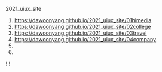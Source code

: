 2021_uiux_site
1. https://dawoonyang.github.io/2021_uiux_site/01himedia
2. https://dawoonyang.github.io/2021_uiux_site/02college
3. https://dawoonyang.github.io/2021_uiux_site/03travel
4. https://dawoonyang.github.io/2021_uiux_site/04company
5. 
6. 
!
!

